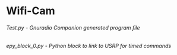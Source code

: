 # Wifi-Cam

 ###### Test.py - Gnuradio Companion generated program file #######
 ###### epy_block_0.py - Python block to link to USRP for timed commands
